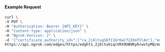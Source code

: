 <!-- Code generated for API Clients. DO NOT EDIT. -->

#### Example Request

```bash
curl \
-X PUT \
-H "Authorization: Bearer {API_KEY}" \
-H "Content-Type: application/json" \
-H "Ngrok-Version: 2" \
-d '{"certificate_authority_ids":["ca_2j6ltuqSDfI16rKwCf2Z8mTVlAn"],"enabled":true}' \
https://api.ngrok.com/edges/https/edghts_2j6ltukiqcVRX9OB9Ky6rwvtyMQ/mutual_tls
```
